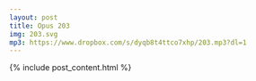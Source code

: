 ```yaml
---
layout: post
title: Opus 203
img: 203.svg
mp3: https://www.dropbox.com/s/dyqb8t4ttco7xhp/203.mp3?dl=1
---
```


{% include post_content.html %}
